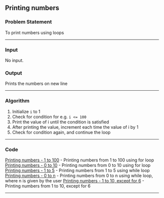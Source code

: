 ## Printing numbers

### Problem Statement
To print numbers using loops

---

### Input
No input. 

### Output 
Prints the numbers on new line

---

### Algorithm 
1. Initialize `i` to 1
2. Check for condition for e.g. `i <= 100`
3. Print the value of i until the condition is satisfied
4. After printing the value, increment each time the value of i by 1
5. Check for condition again, and continue the loop

---

### Code

[Printing numbers - 1 to 100](printing_1_to_100.c) - Printing numbers from 1 to 100 using for loop
[Printing numbers - 0 to 10](printing_0_to_10.c) - Printing numbers from 0 to 10 using for loop 
[Printing numbers - 1 to 5](printing_1_to_5.c) - Printing numbers from 1 to 5 using while loop
[Printing numbers - 0 to n](printing_0_to_n.c) - Printing numbers from 0 to n using while loop, where n is given by the user
[Printing numbers - 1 to 10, except for 6](printing_1_to_10_except_6.c) - Printing numbers from 1 to 10, except for 6

---